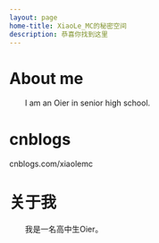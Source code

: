 ```yaml
---
layout: page
home-title: XiaoLe_MC的秘密空间
description: 恭喜你找到这里
---
```


# About me

&emsp;&emsp;I am an Oier in senior high school.

# cnblogs

cnblogs.com/xiaolemc

# 关于我

&emsp;&emsp;我是一名高中生Oier。
